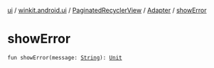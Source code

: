 [ui](../../../index.md) / [winkit.android.ui](../../index.md) / [PaginatedRecyclerView](../index.md) / [Adapter](index.md) / [showError](./show-error.md)

# showError

`fun showError(message: `[`String`](https://kotlinlang.org/api/latest/jvm/stdlib/kotlin/-string/index.html)`): `[`Unit`](https://kotlinlang.org/api/latest/jvm/stdlib/kotlin/-unit/index.html)